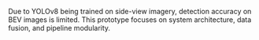 Due to YOLOv8 being trained on side-view imagery, detection accuracy on BEV images is limited. This prototype focuses on system architecture, data fusion, and pipeline modularity.